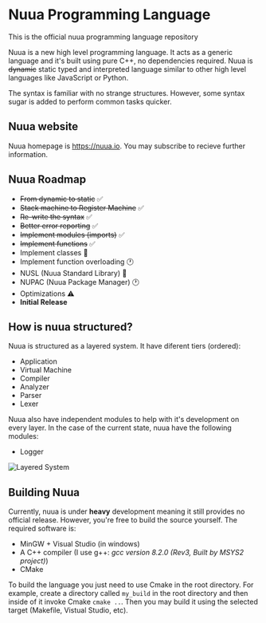 # Nuua Programming Language

This is the official nuua programming language repository

Nuua is a new high level programming language. It acts as a generic language and it's built using pure C++, no dependencies required.
Nuua is ~~dynamic~~ static typed and interpreted language similar to other high level languages like JavaScript or Python.

The syntax is familiar with no strange structures. However, some syntax sugar is added to perform common tasks quicker.

## Nuua website

Nuua homepage is <https://nuua.io>. You may subscribe to recieve further information.

## Nuua Roadmap

- ~~From dynamic to static~~ :white_check_mark:
- ~~Stack machine to Register Machine~~ :white_check_mark:
- ~~Re-write the syntax~~ :white_check_mark:
- ~~Better error reporting~~ :white_check_mark:
- ~~Implement modules (imports)~~ :white_check_mark:
- ~~Implement functions~~ :white_check_mark:
- Implement classes :construction:
- Implement function overloading :clock1:
- NUSL (Nuua Standard Library) :construction:
- NUPAC (Nuua Package Manager) :clock1:
- Optimizations :warning:
- **Initial Release**

## How is nuua structured?

Nuua is structured as a layered system. It have diferent tiers (ordered):

- Application
- Virtual Machine
- Compiler
- Analyzer
- Parser
- Lexer

Nuua also have independent modules to help with it's development on every layer.
In the case of the current state, nuua have the following modules:

- Logger

![Layered System](https://i.imgur.com/vNaPz7x.png)

## Building Nuua

Currently, nuua is under **heavy** development meaning it still provides no official release.
However, you're free to build the source yourself. The required software is:

- MinGW + Visual Studio (in windows)
- A C++ compiler (I use g++: *gcc version 8.2.0 (Rev3, Built by MSYS2 project)*)
- CMake

To build the language you just need to use Cmake in the root directory.
For example, create a directory called `my_build` in the root directory
and then inside of it invoke Cmake `cmake ..`. Then you may build it using the
selected target (Makefile, Vistual Studio, etc).
